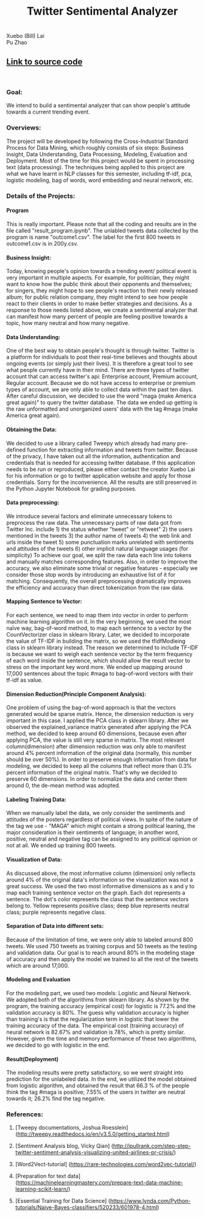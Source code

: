 # <h1 align="center"> Twitter Sentimental Analyzer <h1>

<p align="center">

Xuebo (Bill) Lai<br>
Pu Zhao
</p>

## [Link to source code](./src/sentiment_analyzer.ipynb) 
<br>

### Goal:
We intend to build a sentimental analyzer that can show people's attitude towards a current trending event. 

### Overviews:

The project will be developed by following the Cross-Industrial Standard Process for Data Mining, which roughly consists of six steps: Business Insight, Data Understanding, Data Processing, Modeling, Evaluation and Deployment. Most of the time for this project would be spent in processing text (data processing).  The techniques being applied to this project are what we have learnt in NLP classes for this semester, including tf-idf, pca, logistic modeling, bag of words, word embedding and neural network, etc.


### Details of the Projects:

#### Program
This is really important. Please note that all the coding and results are in the file called "result_program.ipynb". The unlabled tweets data collected by the program is name "outcome1.csv". The label for the first 800 tweets in outcome1.csv is in 200y.csv.

#### Business Insight:

Today, knowing people's opinion towards a trending event/ political event is very important in multiple aspects. For example, for politician, they might want to know how the public think about their opponents and themselves; for singers, they might hope to see people's reaction to their newly released album; for public relation company, they might intend to see how people react to their clients in order to make better strategies and decisions. As a response to those needs listed above, we create a sentimental analyzer that can manifest how many percent of people are feeling positive towards a topic, how many neutral and how many negative. 

#### Data Understanding:

One of the best way to obtain people's thought is through twitter. Twitter is a platform for individuals to post their real-time believes and thoughts about ongoing events (or simply just their lives). It is therefore a great tool to see what people currently have in their mind. There are three types of twitter account that can access twitter's api: Enterprise account, Premium account, Regular account. Because we do not have access to enterprise or premium types of account, we are only able to collect data within the past ten days. After careful discussion, we decided to use the word "maga (make America great again)" to query the twitter database. The data we ended up getting is the raw unformatted and unorganized users' data with the tag #maga (make America great again). 

#### Obtaining the Data:
We decided to use a library called Tweepy which already had many pre-defined function for extracting information and tweets from twitter. Because of the privacy, I have taken out all the information, authentication and credentials that is needed for accessing twitter database. If this application needs to be run or reproduced, please either contact the creator Xuebo Lai for his information or go to twitter application website and apply for those credentials. Sorry for the inconvenience. All the results are still preserved in the Python Jupyter Notebook for grading purposes.

#### Data preprocessing:
We introduce several factors and eliminate unnecessary tokens to preprocess the raw data. The unnecessary parts of raw data got from Twitter Inc. include 
  	1) the status whether "tweet" or "retweet"
  	2) the users mentioned in the tweets
  	3) the author name of tweets
 	4) the web link and urls inside the tweet
 	5) some punctuation marks unrelated with sentiments and attitudes of the tweets
 	6) other implicit natural language usages (for simplicity)
To achieve our goal, we split the raw data each line into tokens and manually matches corresponding features. Also, in order to improve the accuracy, we also eliminate some trivial or negative features - especially we consider those stop words by introducing an exhaustive list of it for matching. Consequently, the overall preprocessing dramatically improves the efficiency and accuracy than direct tokenization from the raw data.

#### Mapping Sentence to Vector:
For each sentence, we need to map them into vector in order to perform machine learning algorithm on it. In the very beginning, we used the most naïve way, bag-of-word method, to map each sentence to a vector by the CountVectorizer class in sklearn library. Later, we decided to incorporate the value of TF-IDF in building the matrix, so we used the tfidfModleing class in sklearn library instead. The reason we determined to include TF-IDF is because we want to weigh each sentence vector by the term frequency of each word inside the sentence, which should allow the result vector to stress on the important key word more. We ended up mapping around 17,000 sentences about the topic #maga to bag-of-word vectors with their tf-idf as value. 

#### Dimension Reduction(Principle Component Analysis):
One problem of using the bag-of-word approach is that the vectors generated would be sparse matrix. Hence, the dimension reduction is very important in this case. I applied the PCA class in sklearn library. After we observed the explained_variance matrix generated after applying the PCA method, we decided to keep around 60 dimensions, because even after applying PCA, the value is still very sparse in matrix. The most relevant column(dimension) after dimension reduction was only able to manifest around 4% percent information of the original data (normally, this number should be over 50%). In order to preserve enough information from data for modeling, we decided to keep all the columns that reflect more than 0.3% percent information of the original matrix. That's why we decided to preserve 60 dimensions. In order to normalize the data and center them around 0, the de-mean method was adopted.

#### Labeling Training Data:
When we manually label the data, we only consider the sentiments and attitudes of the posters regardless of political views. In spite of the nature of the tag we use - "MAGA" which might contain a strong political leaning, the major consideration is their sentiments of language; in another word, positive, neutral and negative tag can be assigned to any political opinion or not at all. We ended up training 800 tweets. 

#### Visualization of Data:
As discussed above, the most informative column (dimension) only reflects around 4% of the original data's information so the visualization was not a great success. We used the two most informative dimensions as x and y to map each training sentence vector on the graph. Each dot represents a sentence. The dot's color represents the class that the sentence vectors belong to. Yellow represents positive class; deep blue represents neutral class; purple represents negative class.

#### Separation of Data into different sets:
Because of the limitation of time, we were only able to labeled around 800 tweets. We used 750 tweets as training corpus and 50 tweets as the testing and validation data. Our goal is to reach around 80% in the modeling stage of accuracy and then apply the model we trained to all the rest of the tweets which are around 17,000. 

#### Modeling and Evaluation

For the modeling part, we used two models: Logistic and Neural Network. We adopted both of the algorithms from sklearn library. As shown by the program, the training accuracy (empirical cost) for logistic is 77.2% and the validation accuracy is 80%. The guess why validation accuracy is higher than training's is that the regularization term in logistic that lower the training accuracy of the data. The empirical cost (training accuracy) of neural network is 82.67% and validation is 78%, which is pretty similar. However, given the time and memory performance of these two algorithms, we decided to go with logistic in the end.

#### Result(Deployment)

The modeling results were pretty satisfactory, so we went straight into prediction for the unlabeled data. In the end, we utilized the model obtained from logistic algorithm, and obtained the result that 66.3 % of the people think the tag #maga is positive; 7.55%  of the users in twitter are neutral towards it; 26.2% find the tag negative. 


### References:

1. [Tweepy documentations, Joshua Roesslein] (http://tweepy.readthedocs.io/en/v3.5.0/getting_started.html)
 
2. [Sentiment Analysis blog, Vicky Qian] (http://ipullrank.com/step-step-twitter-sentiment-analysis-visualizing-united-airlines-pr-crisis/)

3. [Word2Vect-tutorial] (https://rare-technologies.com/word2vec-tutorial/)

4. [Preparation for text data] (https://machinelearningmastery.com/prepare-text-data-machine-learning-scikit-learn/)

5. [Essential Training for Data Science] (https://www.lynda.com/Python-tutorials/Naive-Bayes-classifiers/520233/601978-4.html)





